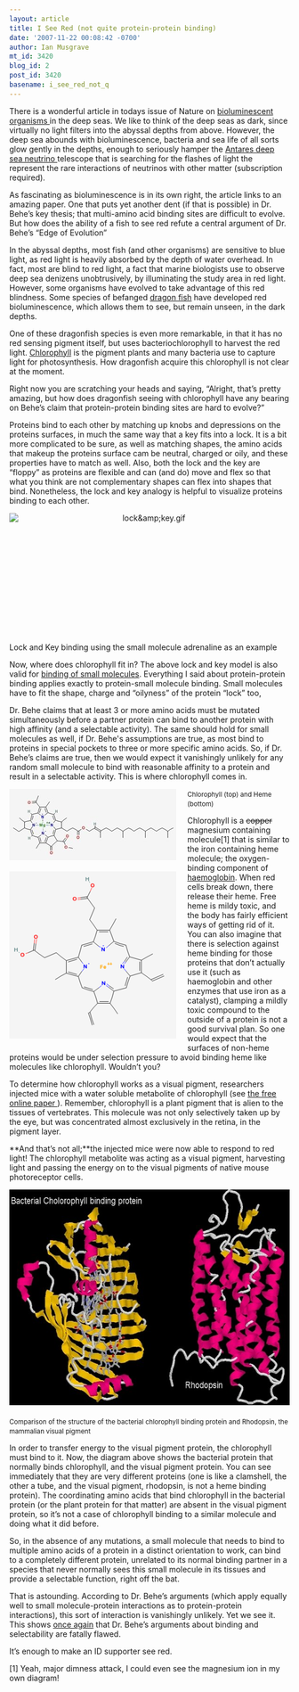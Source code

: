 ```yaml
---
layout: article
title: I See Red (not quite protein-protein binding)
date: '2007-11-22 00:08:42 -0700'
author: Ian Musgrave
mt_id: 3420
blog_id: 2
post_id: 3420
basename: i_see_red_not_q
---
```

There is a wonderful article in todays issue of Nature on [ bioluminescent organisms ](http://www.nature.com/news/2007/071121/full/450472a.html) in the deep seas. We like to think of the deep seas as dark, since virtually no light filters into the abyssal depths from above. However, the deep sea abounds with bioluminescence, bacteria and sea life of all sorts glow gently in the depths, enough to seriously hamper the [ Antares deep sea neutrino ](http://space.newscientist.com/article/mg19626276.400-neutrino-detector-reveals-deep-ocean-life.html) telescope that is searching for the flashes of light the represent the rare interactions of neutrinos with other matter (subscription required).

As fascinating as bioluminescence is in its own right, the article links to an amazing paper. One that puts yet another dent (if that is possible) in Dr. Behe’s key thesis; that multi-amino acid binding sites are difficult to evolve. But how does the ability of a fish to see red refute a central argument of Dr. Behe’s “Edge of Evolution”

In the abyssal depths, most fish (and other organisms) are sensitive to blue light, as red light is heavily absorbed by the depth of water overhead. In fact, most are blind to red light, a fact that marine biologists use to observe deep sea denizens unobtrusively, by illuminating the study area in red light. However, some organisms have evolved to take advantage of this red blindness. Some species of befanged [dragon fish](http://en.wikipedia.org/wiki/Dragonfish) have developed red bioluminescence, which allows them to see, but remain unseen, in the dark depths. 

One of these dragonfish species is even more remarkable, in that it has no red sensing pigment itself, but uses bacteriochlorophyll to harvest the red light. [Chlorophyll](http://en.wikipedia.org/wiki/Cholorophyll) is the pigment plants and many bacteria use to capture light for photosynthesis. How dragonfish acquire this chlorophyll is not clear at the moment.

Right now you are scratching your heads and saying, “Alright, that’s pretty amazing, but how does dragonfish seeing with chlorophyll have any bearing on Behe’s claim that protein-protein binding sites are hard to evolve?” 

Proteins bind to each other by matching up knobs and depressions on the proteins surfaces, in much the same way that a key fits into a lock. It is a bit more complicated to be sure, as well as matching shapes, the amino acids that makeup the proteins surface cam be neutral, charged or oily, and these properties have to match as well. Also, both the lock and the key are “floppy” as proteins are flexible and can (and do) move and flex so that what you think are not complementary shapes can flex into shapes that bind. Nonetheless, the lock and key analogy is helpful to visualize proteins binding to each other.

<img src="http://pandasthumb.org/archives/images/lock%26key.gif" alt="lock&amp;amp;key.gif" width="612" height="212" style="text-align: center; display: block; margin: 0 auto 20px;" class="mt-image-center" />Lock and Key binding using the small molecule adrenaline as an example

Now, where does chlorophyll fit in?  The above lock and key model is also valid for [binding of small molecules](http://pandasthumb.org/archives/2007/11/an-open-letter-7.html). Everything I said about protein-protein binding applies exactly to protein-small molecule binding. Small molecules have to fit the shape, charge and “oilyness” of the protein “lock” too,

Dr. Behe claims that at least 3 or more amino acids must be mutated simultaneously before a partner protein can bind to another protein with high affinity (and a selectable activity). The same should hold for small molecules as well, if Dr. Behe's assumptions are true, as most bind to proteins in special pockets to three or more specific amino acids. So, if Dr. Behe’s claims are true, then we would expect it vanishingly unlikely for any random small molecule to bind with reasonable affinity to a protein and result in a selectable activity. This is where chlorophyll comes in.

[<img src="/uploads/2007/bacteriochlorophyll-thumb-300x128.jpg" alt="bacteriochlorophyll.jpg" width="300" height="128" style="float: left; margin: 0 20px 20px 0;" class="mt-image-left" />](/uploads/2007/bacteriochlorophyll.jpg)[<img src="/uploads/2007/heme-thumb-300x300.png" alt="heme.png" width="300" height="300" style="float: left; margin: 0 20px 20px 0;" class="mt-image-left" />](/uploads/2007/heme.png)<small>Chlorophyll (top) and Heme (bottom)</small>

Chlorophyll is a ~~copper~~ magnesium containing molecule\[1\] that is similar to the iron containing heme molecule; the oxygen-binding component of [haemoglobin](http://en.wikipedia.org/wiki/Hemoglobin). When red cells break down, there release their heme. Free heme is mildy toxic, and the body has fairly efficient ways of getting rid of it. You can also imagine that there is selection against heme binding for those proteins that don’t actually use it (such as haemoglobin and other enzymes that use iron as a catalyst), clamping a mildly toxic compound to the outside of a protein is not a good survival plan. So one would expect that the surfaces of non-heme proteins would be under selection pressure to avoid binding heme like molecules like chlorophyll. Wouldn’t you?

To determine how chlorophyll works as a visual pigment, researchers injected mice with a water soluble metabolite of chlorophyll (see [ the free online paper ](http://www.rsc.org/delivery/_ArticleLinking/DisplayArticleForFree.cfm?doi=b618104j&amp;JournalCode=PP)). Remember, chlorophyll is a plant pigment that is alien to the tissues of vertebrates. This molecule was not only selectively taken up by the eye, but was concentrated almost exclusively in the retina, in the pigment layer. 

**And that’s not all;**the injected mice were now able to respond to red light! The chlorophyll metabolite was acting as a visual pigment, harvesting light and passing the energy on to the visual pigments of native mouse photoreceptor cells. 

[<img src="/uploads/2007/Chlor_Rhod_comp-thumb-600x387.jpg" alt="Chlor_Rhod_comp.jpg" width="600" height="387" style="text-align: center; display: block; margin: 0 auto 20px;" class="mt-image-center" />](/uploads/2007/Chlor_Rhod_comp.jpg)<small>Comparison of the structure of the bacterial chlorophyll binding protein and Rhodopsin, the mammalian visual pigment</small>

In order to transfer energy to the visual pigment protein, the chlorophyll must bind to it.  Now, the diagram above shows the bacterial protein that normally binds chlorophyll, and the visual pigment protein. You can see immediately that they are very different proteins (one is like a clamshell, the other a tube, and the visual pigment, rhodopsin, is not a heme binding protein). The coordinating amino acids that bind chlorophyll in the bacterial protein (or the plant protein for that matter) are absent in the visual pigment protein, so it’s not a case of chlorophyll binding to a similar molecule and doing what it did before. 

So, in the absence of any mutations, a small molecule that needs to bind to multiple amino acids of a protein in a distinct orientation to work, can bind to a completely different protein, unrelated to its normal binding partner in a species that never normally sees this small molecule in its tissues and provide a selectable function, right off the bat.

That is astounding. According to Dr. Behe’s arguments (which apply equally well to small molecule-protein interactions as to protein-protein interactions), this sort of interaction is vanishingly unlikely. Yet we see it. This shows [once again](http://pandasthumb.org/archives/2007/11/the-open-letter.html) that Dr. Behe’s arguments about binding and selectability are fatally flawed.

It’s enough to make an ID supporter see red. 

\[1\] Yeah, major dimness attack, I could even see the magnesium ion in my own diagram!

